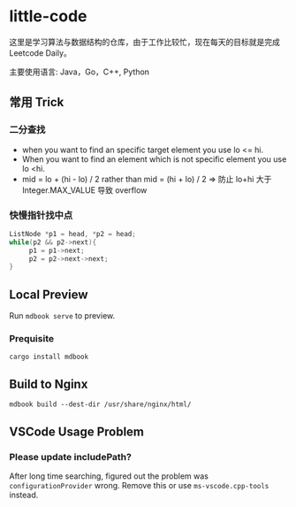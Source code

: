 # little-code

这里是学习算法与数据结构的仓库，由于工作比较忙，现在每天的目标就是完成 Leetcode Daily。

主要使用语言: Java，Go，C++, Python

## 常用 Trick

### 二分查找

- when you want to find an specific target element you use lo <= hi.
- When you want to find an element which is not specific element you use lo <hi.
- mid = lo + (hi - lo) / 2 rather than mid = (hi + lo) / 2 => 防止 lo+hi 大于 Integer.MAX_VALUE 导致 overflow

### 快慢指针找中点

```cpp
ListNode *p1 = head, *p2 = head;
while(p2 && p2->next){
     p1 = p1->next;
     p2 = p2->next->next;
}
```

## Local Preview

Run `mdbook serve` to preview.

### Prequisite

`cargo install mdbook`

## Build to Nginx

`mdbook build --dest-dir /usr/share/nginx/html/`

## VSCode Usage Problem

### Please update includePath?

After long time searching, figured out the problem was `configurationProvider` wrong. Remove this or use `ms-vscode.cpp-tools` instead.
